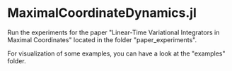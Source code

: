 # MaximalCoordinateDynamics.jl

Run the experiments for the paper "Linear-Time Variational Integrators in Maximal Coordinates" located in the folder "paper_experiments".

For visualization of some examples, you can have a look at the "examples" folder.
